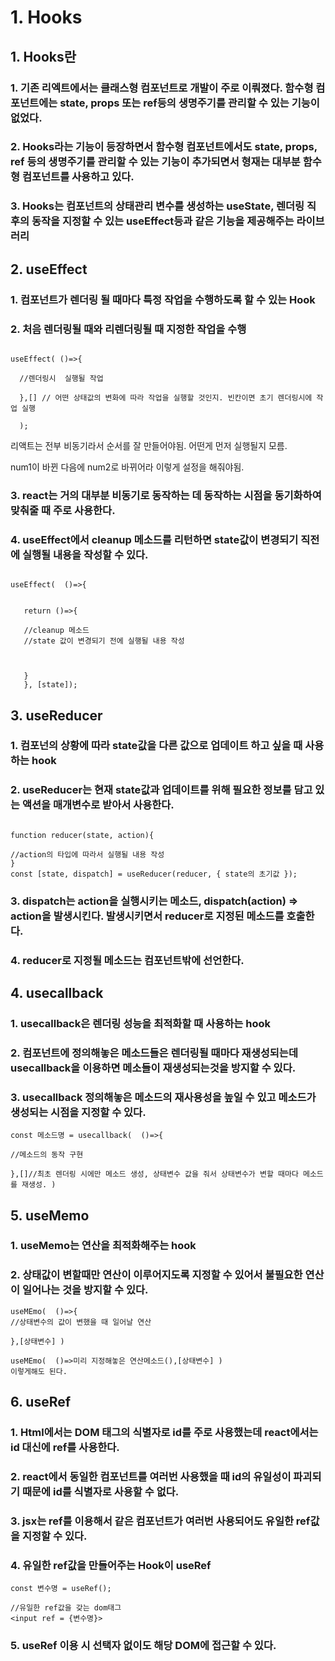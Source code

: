 # 1. Hooks
## 1. Hooks란
### 1. 기존 리엑트에서는 클래스형 컴포넌트로 개발이 주로 이뤄졌다. 함수형 컴포넌트에는 state, props 또는 ref등의 생명주기를 관리할 수 있는 기능이 없었다.


### 2. Hooks라는 기능이 등장하면서 함수형 컴포넌트에서도 state, props, ref 등의 생명주기를 관리할 수 있는 기능이 추가되면서 형재는 대부분 함수형 컴포넌트를 사용하고 있다.

### 3. Hooks는 컴포넌트의 상태관리 변수를 생성하는 useState, 렌더링 직후의 동작을 지정할 수 있는 useEffect등과 같은 기능을 제공해주는 라이브러리



## 2. useEffect

### 1. 컴포넌트가 렌더링 될 때마다 특정 작업을 수행하도록 할 수 있는 Hook
### 2. 처음 렌더링될 때와 리렌더링될 때 지정한 작업을 수행

```

useEffect( ()=>{
  
  //렌더링시  실행될 작업
  
  },[] // 어떤 상태값의 변화에 따라 작업을 실행할 것인지. 빈칸이면 초기 렌더링시에 작업 실행
  
  );

```

리액트는 전부 비동기라서 순서를 잘 만들어야됨. 어떤게 먼저 실행될지 모름.

num1이 바뀐 다음에 num2로 바뀌어라 이렇게 설정을 해줘야됨.

### 3. react는 거의 대부분 비동기로 동작하는 데 동작하는 시점을 동기화하여 맞춰줄 때 주로 사용한다.

### 4. useEffect에서 cleanup 메소드를 리턴하면 state값이 변경되기 직전에 실행될 내용을 작성할 수 있다.

```

useEffect(  ()=>{
   
   
   return ()=>{
   
   //cleanup 메소드
   //state 값이 변경되기 전에 실행될 내용 작성
   
   
   
   }
   }, [state]);
```

## 3. useReducer
### 1. 컴포넌의 상황에 따라 state값을 다른 값으로 업데이트 하고 싶을 때 사용하는 hook
### 2. useReducer는 현재 state값과 업데이트를 위해 필요한 정보를 담고 있는 액션을 매개변수로 받아서 사용한다.
```

function reducer(state, action){

//action의 타입에 따라서 실행될 내용 작성
}
const [state, dispatch] = useReducer(reducer, { state의 초기값 });
```


### 3. dispatch는 action을 실행시키는 메소드, dispatch(action) => action을 발생시킨다. 발생시키면서 reducer로 지정된 메소드를 호출한다.

### 4. reducer로 지정될 메소드는 컴포넌트밖에 선언한다.


## 4. usecallback

### 1. usecallback은 렌더링 성능을 최적화할 때 사용하는 hook

### 2. 컴포넌트에 정의해놓은 메소드들은 렌더링될 때마다 재생성되는데 usecallback을 이용하면 메소들이 재생성되는것을 방지할 수 있다.

### 3. usecallback 정의해놓은 메소드의 재사용성을 높일 수 있고 메소드가 생성되는 시점을 지정할 수 있다.

```
const 메소드명 = usecallback(  ()=>{

//메소드의 동작 구현

},[]//최초 렌더링 시에만 메소드 생성, 상태변수 값을 줘서 상태변수가 변할 때마다 메소드를 재생성. )

```

## 5. useMemo
### 1. useMemo는 연산을 최적화해주는 hook
### 2. 상태값이 변할때만 연산이 이루어지도록 지정할 수 있어서 불필요한 연산이 일어나는 것을 방지할 수 있다.


````
useMEmo(  ()=>{
//상태변수의 값이 변했을 때 일어날 연산

},[상태변수] )

useMEmo(  ()=>미리 지정해놓은 연산메소드(),[상태변수] )
이렇게해도 된다.
````

## 6. useRef
### 1. Html에서는 DOM 태그의 식별자로 id를 주로 사용했는데 react에서는 id 대신에 ref를 사용한다.

### 2. react에서 동일한 컴포넌트를 여러번 사용했을 때 id의 유일성이 파괴되기 때문에 id를 식별자로 사용할 수 없다.

### 3. jsx는 ref를 이용해서 같은 컴포넌트가 여러번 사용되어도 유일한 ref값을 지정할 수 있다.

### 4. 유일한 ref값을 만들어주는 Hook이 useRef


````
const 변수명 = useRef();

//유일한 ref값을 갖는 dom태그
<input ref = {변수명}>

````

### 5. useRef 이용 시 선택자 없이도 해당 DOM에 접근할 수 있다.



